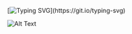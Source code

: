 [![Typing SVG](https://readme-typing-svg.herokuapp.com?font=Fira+Code&size=24&duration=2300&pause=100000&color=ACACAC&background=FFFFFF00&multiline=true&width=500&lines=Hi+there%2C+I'm+Vinicius!)](https://git.io/typing-svg)

![Alt Text](https://media.giphy.com/media/TilmLMmWrRYYHjLfub/giphy.gif)

<!--
**vinevv/vinevv** is a ✨ _special_ ✨ repository because its `README.md` (this file) appears on your GitHub profile.

Here are some ideas to get you started:

- 🔭 I’m currently working on ...
- 🌱 I’m currently learning ...
- 👯 I’m looking to collaborate on ...
- 🤔 I’m looking for help with ...
- 💬 Ask me about ...
- 📫 How to reach me: ...
- 😄 Pronouns: ...
- ⚡ Fun fact: ...
-->
